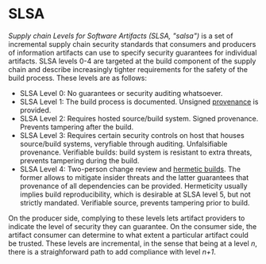 # SLSA

*Supply chain Levels for Software Artifacts (SLSA, "salsa")* is a set of incremental supply chain security standards that consumers and producers of information artifacts can use to specify security guarantees for individual artifacts. SLSA levels 0-4 are targeted at the build component of the supply chain and describe increasingly tighter requirements for the safety of the build process. These levels are as follows:

* SLSA Level 0: No guarantees or security auditing whatsoever.
* SLSA Level 1: The build process is documented. Unsigned [provenance](provenance.md) is provided.
* SLSA Level 2: Requires hosted source/build system. Signed provenance. Prevents tampering after the build.
* SLSA Level 3: Requires certain security controls on host that houses source/build systems, veryfiable through auditing. Unfalsifiable provenance. Verifiable builds: build system is resistant to extra threats, prevents tampering during the build.
* SLSA Level 4: Two-person change review and [hermetic builds](../dev-eng/hermetic%20building.md). The former allows to mitigate insider threats and the latter guarantees that provenance of all dependencies can be provided. Hermeticity usually implies build reproducibility, which is desirable at SLSA level 5, but not strictly mandated. Verifiable source, prevents tampering prior to build.

On the producer side, complying to these levels lets artifact providers to indicate the level of security they can guarantee. On the consumer side, the artifact consumer can determine to what extent a particular artifact could be trusted. These levels are incremental, in the sense that being at a level *n*, there is a straighforward path to add compliance with level *n+1*.